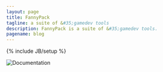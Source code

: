 ```yaml
---
layout: page
title: FannyPack
tagline: a suite of &#35;gamedev tools
description: FannyPack is a suite of &#35;gamedev tools.
pagename: blog
---
```

{% include JB/setup %}

![Documentation]({{BASE_PATH}}assets/img/index/iconDocumentation@2x.png "Documentation is Coming Soon.")
